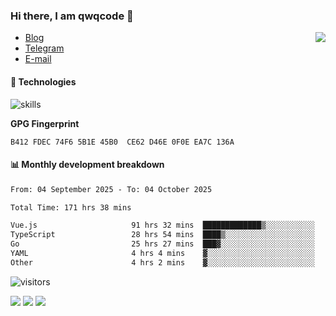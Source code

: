 <!--![](https://user-images.githubusercontent.com/22412567/89914023-fb3a6e80-dc26-11ea-82ba-5ed80e2ffb69.jpg)-->

### Hi there, I am qwqcode 👋

<img src="https://github-readme-stats.mrdulin.vercel.app/api?username=qwqcode&count_private=true&show_icons=true&hide_border=true&icon_color=586069&title_color=0366d6" align="right">

- [Blog](https://qwqaq.com/)
- [Telegram](https://t.me/qwqcode)
- [E-mail](mailto:qwqcode@gmail.com)

#### 🔧 Technologies

![skills](https://skillicons.dev/icons?i=go,ts,cs,js,java,php,py,regex,docker,git,svelte,sass,vue,nuxtjs,webpack,vite,laravel,electron,redis,vscode,visualstudio,idea,androidstudio,figma,ai,ps,pr,powershell,vim,bash&theme=light)

**GPG Fingerprint**

```
B412 FDEC 74F6 5B1E 45B0  CE62 D46E 0F0E EA7C 136A
```

#### 📊 Monthly development breakdown

<!--START_SECTION:waka-->

```txt
From: 04 September 2025 - To: 04 October 2025

Total Time: 171 hrs 38 mins

Vue.js                     91 hrs 32 mins  █████████████▒░░░░░░░░░░░   53.33 %
TypeScript                 28 hrs 54 mins  ████▒░░░░░░░░░░░░░░░░░░░░   16.85 %
Go                         25 hrs 27 mins  ███▓░░░░░░░░░░░░░░░░░░░░░   14.83 %
YAML                       4 hrs 4 mins    ▓░░░░░░░░░░░░░░░░░░░░░░░░   02.38 %
Other                      4 hrs 2 mins    ▓░░░░░░░░░░░░░░░░░░░░░░░░   02.35 %
```

<!--END_SECTION:waka-->

![visitors](https://visitor-badge.laobi.icu/badge?page_id=qwqcode.visitor-badge)

<p>
  <img src="https://api.githubtrends.io/user/svg/qwqcode/langs?time_range=one_year&theme=classic" />
  <img src="https://api.githubtrends.io/user/svg/qwqcode/repos?time_range=one_year&theme=classic" />
  <img src="https://github-readme-stats.vercel.app/api/top-langs?username=qwqcode&show_icons=true&locale=en&layout=compact&hide=html&langs_count=20" />
</p>
